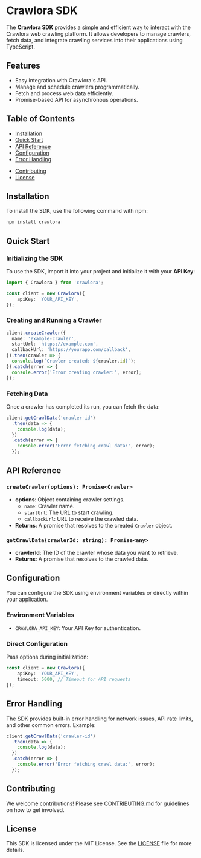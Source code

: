 # Crawlora SDK

The **Crawlora SDK** provides a simple and efficient way to interact with the Crawlora web crawling platform. It allows developers to manage crawlers, fetch data, and integrate crawling services into their applications using TypeScript.

## Features

- Easy integration with Crawlora's API.
- Manage and schedule crawlers programmatically.
- Fetch and process web data efficiently.
- Promise-based API for asynchronous operations.

## Table of Contents

- [Installation](#installation)
- [Quick Start](#quick-start)
- [API Reference](#api-reference)
- [Configuration](#configuration)
- [Error Handling](#error-handling)
<!-- - [Examples](#examples) -->
- [Contributing](#contributing)
- [License](#license)

## Installation

To install the SDK, use the following command with npm:

```bash
npm install crawlora
```

## Quick Start

### Initializing the SDK

To use the SDK, import it into your project and initialize it with your **API Key**:

```typescript
import { Crawlora } from 'crawlora';

const client = new Crawlora({
    apiKey: 'YOUR_API_KEY',
});
```

### Creating and Running a Crawler

```typescript
client.createCrawler({
  name: 'example-crawler',
  startUrl: 'https://example.com',
  callbackUrl: 'https://yourapp.com/callback',
}).then(crawler => {
  console.log(`Crawler created: ${crawler.id}`);
}).catch(error => {
  console.error('Error creating crawler:', error);
});
```

### Fetching Data

Once a crawler has completed its run, you can fetch the data:

```typescript
client.getCrawlData('crawler-id')
  .then(data => {
    console.log(data);
  })
  .catch(error => {
    console.error('Error fetching crawl data:', error);
  });
```

## API Reference

### `createCrawler(options): Promise<Crawler>`

- **options**: Object containing crawler settings.
  - `name`: Crawler name.
  - `startUrl`: The URL to start crawling.
  - `callbackUrl`: URL to receive the crawled data.
- **Returns**: A promise that resolves to the created `Crawler` object.

### `getCrawlData(crawlerId: string): Promise<any>`

- **crawlerId**: The ID of the crawler whose data you want to retrieve.
- **Returns**: A promise that resolves to the crawled data.

## Configuration

You can configure the SDK using environment variables or directly within your application.

### Environment Variables

- `CRAWLORA_API_KEY`: Your API Key for authentication.

### Direct Configuration

Pass options during initialization:

```typescript
const client = new Crawlora({
    apiKey: 'YOUR_API_KEY',
    timeout: 5000, // Timeout for API requests
});
```

## Error Handling

The SDK provides built-in error handling for network issues, API rate limits, and other common errors. Example:

```typescript
client.getCrawlData('crawler-id')
  .then(data => {
    console.log(data);
  })
  .catch(error => {
    console.error('Error fetching crawl data:', error);
  });
```

<!-- ## Examples

See the [examples](examples) directory for more detailed usage and integration examples. -->

## Contributing

We welcome contributions! Please see [CONTRIBUTING.md](CONTRIBUTING.md) for guidelines on how to get involved.

## License

This SDK is licensed under the MIT License. See the [LICENSE](LICENSE) file for more details.

<!-- Security scan triggered at 2025-09-01 23:08:11 -->

<!-- Security scan triggered at 2025-09-01 23:11:37 -->

<!-- Security scan triggered at 2025-09-02 00:08:59 -->

<!-- Security scan triggered at 2025-09-02 01:45:56 -->